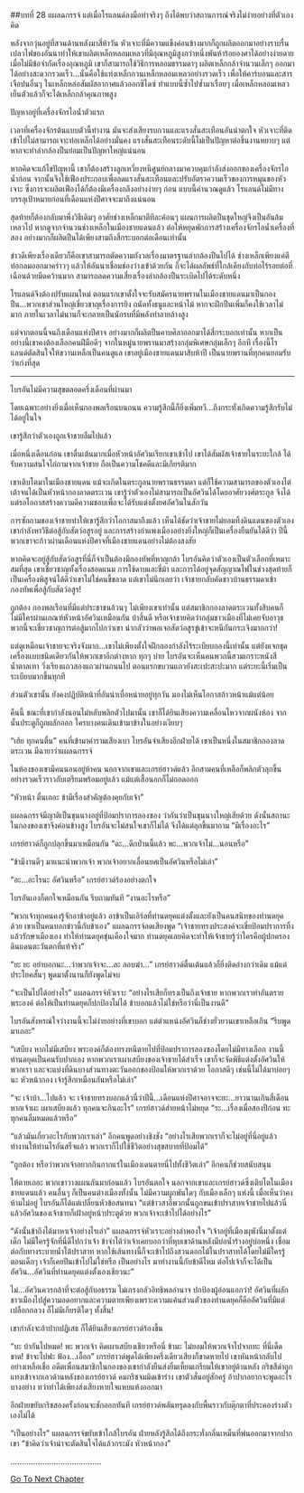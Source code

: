 ##บทที่ 28 แผลฉกรรจ์
แต่เมื่อโรแลนด์ลงมือทำจริงๆ ถึงได้พบว่าสถานการณ์จริงไม่ง่ายอย่างที่ตัวเองคิด


หลังจากวุ่นอยู่ที่สวนด้านหลังมาสี่ห้าวัน หัวเจาะที่มีความแข็งค่อนข้างมากก็ถูกผลิตออกมาอย่างราบรื่น เปลวไฟของอันนาทำให้เขาผลิตเหล็กหลอมเหลวที่มีอุณหภูมิสูงกว่าหนึ่งพันห้าร้อยองศาได้อย่างง่ายดาย เมื่อไม่มีข้อจำกัดเรื่องอุณหภูมิ เขาก็สามารถใช้วิธีการหลอมธรรมดาๆ ผลิตเหล็กกล้าจำนวนเล็กๆ ออกมาได้อย่างสะดวกรวดเร็ว...นั่นคือใช้แท่งเหล็กกวนเหล็กหลอมเหลวอย่างรวดเร็ว เพื่อให้คาร์บอนและสารเจือปนอื่นๆ ในเหล็กหล่อสัมผัสอากาศแล้วออกซิไดซ์ ทำแบบนี้ซ้ำไปซ้ำมาเรื่อยๆ เมื่อเหล็กหลอมเหลวเย็นตัวแล้วก็จะได้เหล็กกล้าคุณภาพสูง


ปัญหาอยู่ที่เครื่องจักรไอน้ำตัวแรก


เวลาที่เครื่องจักรต้นแบบตัวนี้ทำงาน มันจะส่งเสียงรบกวนและแรงสั่นสะเทือนอันน่าตกใจ หัวเจาะที่ติดเข้าไปไม่สามารถเจาะท่อเหล็กได้อย่างมั่นคง แรงสั่นสะเทือนระดับนี้ไม่เป็นปัญหาต่อชิ้นงานหยาบๆ แต่หากจะทำลำกล้องปืนย่อมเป็นปัญหาใหญ่แน่นอน


หากคิดจะแก้ไขปัญหานี้ เขาก็ต้องสร้างลูกเหวี่ยงหนีศูนย์กลางมาควบคุมกำลังส่งออกของเครื่องจักรไอน้ำก่อน จากนั้นจึงใช้เฟืองประกอบเพื่อลดแรงสั่นสะเทือนและปรับอัตราความเร็วของการหมุนของหัวเจาะ ซึ่งการจะผลิตเฟืองได้ก็ต้องมีเครื่องกลึงอย่างง่ายๆ ก่อน แบบนี้คำนวณดูแล้ว โรแลนด์ไม่มีทางบรรลุเป้าหมายก่อนที่เดือนแห่งปีศาจจะมาถึงแน่นอน


สุดท้ายก็ต้องกลับมาพึ่งวิธีเดิมๆ อาศัยช่างเหล็กมาตีทีละค้อนๆ แผนการผลิตปืนชุดใหญ่จึงเป็นอันล้มเหลวไป หากดูจากจำนวนช่างเหล็กในเมืองชายแดนแล้ว ต่อให้หยุดพักการสร้างเครื่องจักรไอน้ำเครื่องที่สอง อย่างมากก็ผลิตปืนได้เพียงสามถึงสี่กระบอกต่อเดือนเท่านั้น


ข่าวดีเพียงเรื่องเดียวก็คือเขาสามารถตัดความกังวลเรื่องมาตรฐานลำกล้องปืนไปได้ ช่างเหล็กเพียงแค่ตีท่อกลมออกมาคร่าวๆ แล้วให้อันนาเชื่อมช่องว่างเข้าด้วยกัน ก็จะได้ผลลัพธ์ที่ใกล้เคียงกับท่อไร้รอยต่อที่เฉือนด้วยมีดคว้านมาก สามารถลดความเสี่ยงเรื่องลำกล้องปืนระเบิดไปได้ระดับหนึ่ง


โรแลนด์จึงต้องปรับแผนใหม่ ตอนแรกเขาตั้งใจจะรับสมัครนายพรานในเมืองชายแดนมาเป็นกองปืน...พวกเขาส่วนใหญ่เชี่ยวชาญเรื่องการยิง ถนัดทั้งธนูและหน้าไม้ หากจะฝึกปืนเพิ่มก็คงใช้เวลาไม่มาก ภายในเวลาไม่นานก็จะกลายเป็นนักรบที่มีพลังทำลายล้างสูง


แต่จากตอนนี้จนถึงเดือนแห่งปีศาจ อย่างมากก็ผลิตปืนคาบศิลาออกมาได้สี่กระบอกเท่านั้น หากเป็นอย่างนี้เขาคงต้องเลือกคนฝีมือดีๆ จากในหมู่นายพรานมาสร้างกลุ่มพิเศษกลุ่มเล็กๆ อีกที เรื่องนี้โรแลนด์ตัดสินใจให้ขวานเหล็กเป็นคนดูแล เขาอยู่เมืองชายแดนมาสิบห้าปี เป็นนายพรานที่ทุกคนยอมรับว่าเก่งที่สุด


********************


ไบรอันไม่มีความสุขตลอดครึ่งเดือนที่ผ่านมา


โดยเฉพาะอย่างยิ่งเมื่อเห็นกองพลเรือนบนถนน ความรู้สึกนี้ก็ยิ่งเพิ่มทวี...ถึงกระทั่งเกิดความรู้สึกรับไม่ได้อยู่ในใจ


เขารู้สึกว่าตัวเองถูกเจ้าชายลืมไปแล้ว


เมื่อหนึ่งเดือนก่อน เขาตื่นเต้นมากเมื่อหัวหน้าอัศวินเรียกเขาเข้าไป เขาได้สัมผัสเจ้าชายในระยะใกล้ ได้รับความสนใจไถ่ถามจากเจ้าชาย ถือเป็นความโชคดีและมีเกียรติมาก


เขาเติบโตมาในเมืองชายแดน แม้จะเกิดในตระกูลนายพรานธรรมดา แต่ก็ใช้ความสามารถของตัวเองไต่เต้าจนได้เป็นหัวหน้ากองลาดตระเวน เขารู้ว่าตัวเองไม่สามารถเป็นอัศวินได้โดยอาศัยวงศ์ตระกูล จึงได้แต่รอโอกาสสร้างความดีความชอบเพื่อจะได้รับแต่งตั้งยศอัศวินในสักวัน


การซักถามของเจ้าชายทำให้เขารู้สึกว่าโอกาสมาถึงแล้ว เห็นได้ชัดว่าเจ้าชายไม่ยอมทิ้งดินแดนของตัวเอง เขากำลังหาวิธีต่อสู้กับสัตว์อสูรอยู่ และการสร้างกำแพงเมืองอย่างยิ่งใหญ่ก็เป็นเครื่องยืนยันได้ดีว่า ปีนี้พวกเขาจะก้าวผ่านเดือนแห่งปีศาจที่เมืองชายแดนอย่างไม่ต้องสงสัย


หากคิดจะอยู่สู้กับสัตว์อสูรที่นี่ก็จำเป็นต้องมีกองทัพที่หาญกล้า ไบรอันคิดว่าตัวเองเป็นตัวเลือกที่เหมาะสมที่สุด เขาเชี่ยวชาญทั้งเรื่องสอดแนม การใช้ดาบและขี่ม้า และการได้อยู่จุดสัญญาณไฟในช่วงสุดท้ายก็เป็นเครื่องพิสูจน์ได้ดีว่าเขาไม่ใช่คนขี้ขลาด แต่เขาไม่นึกเลยว่า เจ้าชายกลับคัดชาวบ้านธรรมดาเข้ากองทัพเพื่อสู้กับสัตว์อสูร!


ถูกต้อง กองพลเรือนที่มีแต่ประชาชนล้วนๆ ไม่เพียงเขาเท่านั้น แต่สมาชิกกองลาดตระเวนทั้งสิบคนก็ไม่มีใครผ่านเกณฑ์หัวหน้าอัศวินเหมือนกัน บ้าสิ้นดี หรือเจ้าชายคิดว่ากลุ่มชาวเมืองที่ไม่เคยจับอาวุธพวกนี้จะเชี่ยวชาญการต่อสู้มากไปกว่าเขา น่ากลัวว่าพอเจอสัตว์อสูรขู่เข้าจะหนีกันกระเจิงมากกว่า!


แต่ดูเหมือนเจ้าชายจะจริงจังมาก...เขาไม่เพียงตั้งใจฝึกกองกำลังไร้ระเบียบกองนี้เท่านั้น แต่ยังแจกชุดเครื่องแบบชนิดเดียวกันให้พวกเขาอีกต่างหาก ทุกๆ บ่าย ไบรอันจะเห็นคนพวกนี้สวมเกราะหนังสีน้ำตาลเทา วิ่งเรียงแถวสองแถวผ่านถนนไป ตอนแรกขบวนแถวยังสะเปะสะปะมาก แต่ระยะนี้เริ่มเป็นระเบียบมากขึ้นทุกที


ส่วนตัวเขานั้น ยังคงปฏิบัติหน้าที่อันน่าเบื่อหน่ายอยู่ทุกวัน มองไม่เห็นโอกาสก้าวหน้าแม้แต่น้อย


คืนนี้ ขณะที่เขากำลังนอนไม่หลับพลิกตัวไปมานั้น เขาก็ได้ยินเสียงความเคลื่อนไหวจากผนังห้อง จากนั้นประตูก็ถูกผลักออก ใครบางคนเดินเข้ามาข้างในอย่างเงียบๆ


“เฮ้ย ทุกคนตื่น” คนที่เข้ามาคำรามเสียงเบา ไบรอันจำเสียงอีกฝ่ายได้ เขาเป็นหนึ่งในสมาชิกกองลาดตระเวน มีฉายาว่าแผลฉกรรจ์


ในห้องของเขามีคนนอนอยู่ห้าคน นอกจากเขาและเกรย์ฮาวด์แล้ว อีกสามคนที่เหลือก็พลิกตัวลุกขึ้นอย่างรวดเร็วราวกับเตรียมพร้อมอยู่แล้ว แม้แต่เสื้อนอกก็ไม่ถอดออก


“หัวหน้า ตื่นเถอะ ข้ามีเรื่องสำคัญต้องคุยกับเจ้า”


แผลฉกรรจ์มีญาติเป็นขุนนางอยู่ที่ป้อมปราการลองซอง ว่ากันว่าเป็นขุนนางใหญ่เสียด้วย ดังนั้นสถานะในกองของเขาจึงค่อนข้างสูง ไบรอันจะไม่สนใจเขาก็ไม่ได้ จึงได้แต่ลุกขึ้นมาถาม “มีเรื่องอะไร”


เกรย์ฮาวด์ก็ถูกปลุกขึ้นมาเหมือนกัน “ดะ...ดึกป่านนี้แล้ว พะ...พวกเจ้าไม่...นอนหรือ”


“ข้ามีงานดีๆ มาแนะนำพวกเจ้า พวกเจ้าอยากเลื่อนยศเป็นอัศวินหรือไม่เล่า”


“อะ...อะไรนะ อัศวินหรือ” เกรย์ฮาวด์ร้องอย่างตกใจ


ไบรอันเองก็ตกใจเหมือนกัน รีบถามทันที “งานอะไรหรือ”


“พวกเจ้าทุกคนคงรู้จักอาข้าอยู่แล้ว อาข้าเป็นเอิร์ลที่ท่านดยุคแต่งตั้งและยังเป็นคนสนิทของท่านดยุคด้วย เขาเป็นคนบอกข่าวนี้กับข้าเอง” แผลฉกรรจ์ลดเสียงพูด “เจ้าชายทรงประสงค์จะเขี่ยป้อมปราการทิ้งแล้วรักษาเมืองเอง ทำให้ท่านดยุคขุ่นเคืองใจมาก ท่านดยุคเลยคิดจะทำให้เจ้าชายรู้ว่าใครคือผู้ปกครองดินแดนตะวันตกที่แท้จริง”


“ยะ ยะ อย่าบอกนะ...ว่าพวกเจ้าจะ...ละ ลอบฆ่า...” เกรย์ฮาวด์ตื่นเต้นแล้วก็ยิ่งติดอ่างกว่าเดิม แม้แต่ประโยคสั้นๆ พูดมาตั้งนานก็ยังพูดไม่จบ


“จะเป็นไปได้อย่างไร” แผลฉกรรจ์หัวเราะ “อย่างไรเสียก็ทรงเป็นถึงเจ้าชาย หากพวกเราทำอันตรายพระองค์ ต่อให้เป็นท่านดยุคก็ปกป้องไม่ได้ ข้าบอกแล้วไม่ใช่หรือว่านี่เป็นงานดี”


ไบรอันสังหรณ์ใจว่างานนี้จะไม่ง่ายอย่างที่เขาบอก แต่ตำแหน่งอัศวินก็ช่างยั่วยวนเขาเหลือเกิน “รีบพูดมาเถอะ”


“เสบียง หากไม่มีเสบียง พระองค์ก็ต้องทรงหนีตายไปที่ป้อมปราการลองซองโดยไม่มีทางเลือก งานนี้ท่านดยุคเป็นคนรับปากเอง หากพวกเราเผาเสบียงของเจ้าชายได้สำเร็จ เขาก็จะจัดพิธีแต่งตั้งอัศวินให้พวกเรา และจะแบ่งที่ดินบางส่วนทางตะวันออกของป้อมให้พวกเราด้วย โอกาสดีๆ เช่นนี้ไม่ได้มาบ่อยๆ นะ หัวหน้ากอง เจ้ารู้สึกเหมือนกันหรือไม่เล่า”


“จะ เจ้าบ้า...ไปแล้ว จะ เจ้าชายทรงบอกแล้วนี่ว่าปีนี้...เดือนแห่งปีศาจอาจจะยะ...ยาวนานเกินสี่เดือน หากเจ้าผะ เผาเสบียงแล้ว ทุกคนจะกินอะไร” เกรย์ฮาวด์ส่ายหน้าไม่หยุด “ระ...เรื่องเมื่อสองปีก่อน ทะ ทุกคนลืมหมดแล้วหรือ”


“แล้วมันเกี่ยวอะไรกับพวกเราเล่า” อีกคนพูดอย่างชิงชัง “อย่างไรเสียพวกเราก็จะไม่อยู่ที่นี่อยู่แล้ว ทำงานให้ท่านไรอันสร็จแล้ว พวกเราก็ไปใช้ชีวิตอย่างสุขสบายที่ป้อมได้”


“ถูกต้อง หรือว่าพวกเจ้าอยากกินกากแร่ในเมืองเดนตายนี่ไปทั้งชีวิตเล่า” อีกคนก็ช่วยสนับสนุน


ให้ตายเถอะ พวกเขาวางแผนกันมาก่อนแล้ว ไบรอันตกใจ นอกจากเขาและเกรย์ฮาวด์ซึ่งเติบโตในเมืองชายแดนแล้ว คนอื่นๆ ก็เป็นคนต่างเมืองทั้งนั้น ไม่มีความผูกพันใดๆ กับเมืองเล็กๆ แห่งนี้ เมื่อเห็นว่าคงห้ามไม่อยู่ ไบรอันก็ได้แต่เปลี่ยนหัวข้อสนทนา “แต่ข้าวสาลีพวกนั้นถูกขนเข้าปราสาทเจ้าชายไปแล้วนี่ แล้วอัศวินของเจ้าชายก็เฝ้าอยู่หน้าประตูด้วย พวกเจ้าจะเข้าไปได้อย่างไร”


“ดังนั้นข้าถึงได้มาหาเจ้าอย่างไรเล่า” แผลฉกรรจ์หัวเราะอย่างลำพองใจ “เจ้าอยู่ที่เมืองผุพังนี่มาตั้งแต่เด็ก ไม่มีใครรู้จักที่นี่ดีไปกว่าเจ้า ข้าจำได้ว่าเจ้าเคยบอกว่าที่หุบเขาด้านหลังมีบ่อน้ำร้างอยู่บ่อหนึ่ง เชื่อมต่อกับทางระบายน้ำใต้ปราสาท หากใช้เส้นทางนี้ก็จะเข้าไปถึงสวนดอกไม้ในปราสาทได้โดยไม่มีใครรู้ ตอนเด็กๆ เจ้าก็เคยปีนเข้าไปไม่ใช่หรือ เป็นอย่างไร มาทำงานนี้กับข้าดีไหม ต่อไปเจ้าก็จะได้เป็นอัศวิน...อัศวินที่ท่านดยุคแต่งตั้งเองเชียวนะ”


ไม่...อัศวินควรกล้าที่จะต่อสู้กับอธรรม ไม่เกรงกลัวอิทธิพลอำนาจ ปกป้องผู้อ่อนแอกว่า! อัศวินที่ผลักชาวเมืองไปสู่ความอดอยากและความตายเพียงเพราะความแค้นส่วนตัวของท่านดยุคก็คืออัศวินที่มีแต่เปลือกกลวง ก็ไม่มีเกียรติใดๆ ทั้งสิ้น!


เขากำลังจะอ้าปากปฏิเสธ ก็ได้ยินเสียงเกรย์ฮาวด์ร้องขึ้น


“บะ บ้ากันไปหมด! พะ พวกเจ้า คิดเผาเสบียงเชียวหรือนี่ ข้ามะ ไม่ยอมให้พวกเจ้าไปจากทะ ที่นี่เด็ดขาด! ข้าจะไปฟะ ฟ้อง...เอื้อก” เกรย์ฮาวด์พูดได้เพียงครึ่งเดียวเสียงก็ขาดหายไป เขาหันหน้ากลับไปอย่างเหลือเชื่อ อดีตเพื่อนสมาชิกในกองของเขากำลังยืนส่งยิ้มเหี้ยมเกรียมให้เขาอยู่ด้านหลัง กริชสีดำถูกแทงเข้าจากเอวด้านหลังของเกรย์ฮาวด์ คมกริชจมมิดเข้าร่าง เขาตัวสั่นอยู่สักครู่ อ้าปากอยากจะพูดอะไรบางอย่าง ทว่าทำได้เพียงส่งเสียงหายใจแหบแห้งออกมา


อีกฝ่ายขยับกริชสองครั้งก่อนจะชักออกทันที เกรย์ฮาวด์พลันทรุดลงกับพื้นราวกับตุ๊กตาที่ประคองร่างตัวเองไม่ได้


“เป็นอย่างไร” แผลฉกรรจ์ขยับเข้าใกล้ไบรอัน ฝ่ายหลังรู้สึกได้ถึงกระทั่งกลิ่นเหม็นที่พ่นออกมาจากปากเขา “ข้าคิดว่าเจ้าน่าจะตัดสินใจได้แล้วกระมัง หัวหน้ากอง”


........................................


[Go To Next Chapter]( ./29.md)